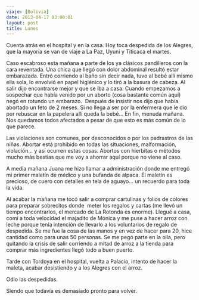 ```yaml
---
viaje: [Bolivia]
date: 2013-04-17 03:00:01
layout: post
title: Lunes
---
```

Cuenta atrás en el hospital y en la casa. Hoy toca despedida de los Alegres, que la mayoría se van de viaje a La Paz, Uyuni y Titicaca el martes.

Caso escabroso esta mañana a parte de los ya clásicos pandilleros con la cara reventada. Una chica que llegó con dolor abdominal resultó estar embarazada. Entró corriendo al baño sin decir nada, tuvo al bebé allí mismo ella sola, lo envolvió en papel higiénico y lo tiró a la basura de cabeza. Al salir dijo encontrarse mejor y que se iba a casa. Cuando empezamos a sospechar que había venido por un aborto (cosa bastante común aquí) negó en rotundo un embarazo.  Después de insistir nos dijo que había abortado un feto de 2 meses. Si no llega a ser por la enfermera que le dio por rebuscar en la papelera allí queda la bebé... En fin, menuda mañana. Nos quedamos todos afectados a pesar de que esto es más común de lo que parece.

Las violaciones son comunes, por desconocidos o por los padrastros de las niñas. Abortar está prohibido en todas las situaciones, malformación, violación... y así ocurren estas cosas. Abortos con hierbitas o métodos mucho más bestias que me voy a ahorrar aquí porque no viene al caso.

A media mañana Juana me hizo llamar a administración donde me entregó mi primer maletín de médico y una bufanda de alpaca. El maletín es precioso, de cuero con detalles en tela de aguayo... un recuerdo para toda la vida.

Al acabar la mañana me tocó salir a comprar cartulinas y folios de colores para preparar sobrecitos donde  meter los regalos y cartas (me llevó un tiempo encontrarlos, el mercado de La Rotonda es enorme). Llegué a casa, comí a toda velocidad el majadito de Mónica y me puse a hacer arroz con leche porque tenía intención de llevarlo a los voluntarios de regalo de despedida. Se me fue la cosa de las manos y en vez de hacer para 20, hice cantidad como para unas 50 personas. Se me pegó parte en la olla, pero quitando la crisis de salir corriendo a mitad de arroz a la tienda para comprar más ingredientes llegó todo a buen puerto.

Tarde con Tordoya en el hospital, vuelta a Palacio, intento de hacer la maleta, acabar desistiendo y a los Alegres con el arroz.

Odio las despedidas.

Siendo que todavía es demasiado pronto para volver.